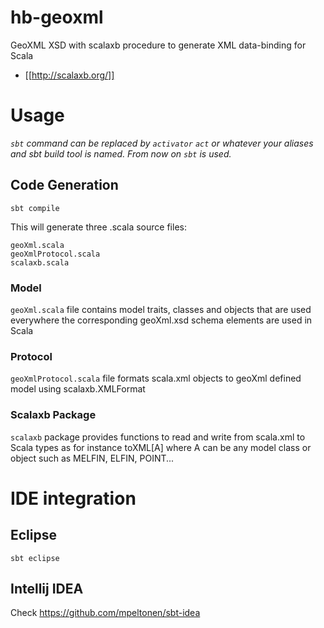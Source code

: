# hb-geoxml
GeoXML XSD with scalaxb procedure to generate XML data-binding for Scala
* [[http://scalaxb.org/]]

# Usage
*`sbt` command can be replaced by `activator` `act` or whatever your aliases and sbt build tool is named. From now on `sbt` is used.*

## Code Generation 
    sbt compile 

This will generate three .scala source files:

    geoXml.scala
    geoXmlProtocol.scala
    scalaxb.scala

### Model 
`geoXml.scala` file contains model traits, classes and objects that are used everywhere the corresponding geoXml.xsd schema elements are used in Scala

### Protocol
`geoXmlProtocol.scala` file formats scala.xml objects to geoXml defined model using scalaxb.XMLFormat 

### Scalaxb Package
`scalaxb` package provides functions to read and write from scala.xml to Scala types as for instance toXML[A] where A can be any model class or object such as MELFIN, ELFIN, POINT...

# IDE integration

## Eclipse

    sbt eclipse 

## Intellij IDEA

Check https://github.com/mpeltonen/sbt-idea 



